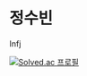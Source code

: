 # 정수빈

Infj

[![Solved.ac
프로필](http://mazassumnida.wtf/api/v2/generate_badge?boj=sb991013)](https://solved.ac/sb991013)
